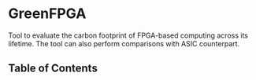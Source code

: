 # GreenFPGA

Tool to evaluate the carbon footprint of FPGA-based computing across its lifetime. The tool can also perform comparisons with ASIC counterpart. 

## Table of Contents

